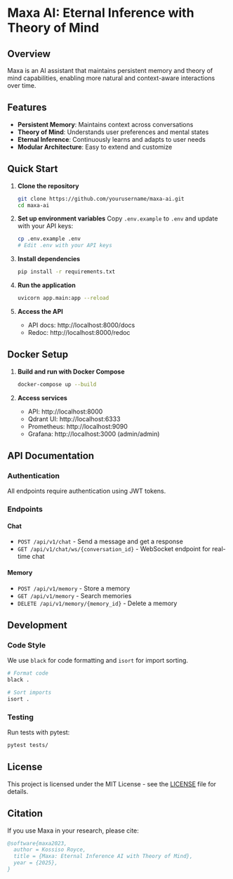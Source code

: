 # Maxa AI: Eternal Inference with Theory of Mind

## Overview
Maxa is an AI assistant that maintains persistent memory and theory of mind capabilities, enabling more natural and context-aware interactions over time.

## Features
- **Persistent Memory**: Maintains context across conversations
- **Theory of Mind**: Understands user preferences and mental states
- **Eternal Inference**: Continuously learns and adapts to user needs
- **Modular Architecture**: Easy to extend and customize

## Quick Start

1. **Clone the repository**
   ```bash
   git clone https://github.com/yourusername/maxa-ai.git
   cd maxa-ai
   ```

2. **Set up environment variables**
   Copy `.env.example` to `.env` and update with your API keys:
   ```bash
   cp .env.example .env
   # Edit .env with your API keys
   ```

3. **Install dependencies**
   ```bash
   pip install -r requirements.txt
   ```

4. **Run the application**
   ```bash
   uvicorn app.main:app --reload
   ```

5. **Access the API**
   - API docs: http://localhost:8000/docs
   - Redoc: http://localhost:8000/redoc

## Docker Setup

1. **Build and run with Docker Compose**
   ```bash
   docker-compose up --build
   ```

2. **Access services**
   - API: http://localhost:8000
   - Qdrant UI: http://localhost:6333
   - Prometheus: http://localhost:9090
   - Grafana: http://localhost:3000 (admin/admin)

## API Documentation

### Authentication
All endpoints require authentication using JWT tokens.

### Endpoints

#### Chat
- `POST /api/v1/chat` - Send a message and get a response
- `GET /api/v1/chat/ws/{conversation_id}` - WebSocket endpoint for real-time chat

#### Memory
- `POST /api/v1/memory` - Store a memory
- `GET /api/v1/memory` - Search memories
- `DELETE /api/v1/memory/{memory_id}` - Delete a memory

## Development

### Code Style
We use `black` for code formatting and `isort` for import sorting.

```bash
# Format code
black .

# Sort imports
isort .
```

### Testing
Run tests with pytest:

```bash
pytest tests/
```

## License
This project is licensed under the MIT License - see the [LICENSE](LICENSE) file for details.

## Citation
If you use Maxa in your research, please cite:

```bibtex
@software{maxa2023,
  author = Kossiso Royce,
  title = {Maxa: Eternal Inference AI with Theory of Mind},
  year = {2025},
}
